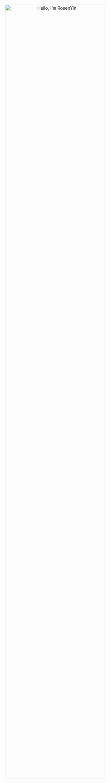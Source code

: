 <p align="center"><a href="https://anuraghazra.github.io"><img width="80%" alt="Hello, I'm RosenYin." src="./assets/gh-readme-header.png" /></a></p>
<br />
<!--
**RosenYin/RosenYin** is a ✨ _special_ ✨ repository because its `README.md` (this file) appears on your GitHub profile.

Here are some ideas to get you started:

- 🔭 I’m currently working on ...
- 🌱 I’m currently learning ...
- 👯 I’m looking to collaborate on ...
- 🤔 I’m looking for help with ...
- 💬 Ask me about ...
- 📫 How to reach me: ...
- 😄 Pronouns: ...
- ⚡ Fun fact: ...
-->

| <a href="https://github.com/anuraghazra/github-readme-stats"><img align="center" src="https://github-readme-stats.vercel.app/api?username=RosenYin&show_icons=true&include_all_commits=true&theme=buefy&hide_border=true" alt="RosenYin's github stats" /></a> | <a href="https://github.com/anuraghazra/github-readme-stats"><img align="center" src="https://github-readme-stats.vercel.app/api/top-langs/?username=RosenYin&layout=compact&theme=buefy&hide_border=true" /></a> |
| ------------- | ------------- |
